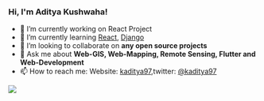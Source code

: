 ### Hi, I'm Aditya Kushwaha! 


- 🔭 I’m currently working on React Project
- 🌱 I’m currently learning [React](https://reactjs.org/), [Django](https://www.djangoproject.com/)
- 👯 I’m looking to collaborate on **any open source projects**
- 💬 Ask me about **Web-GIS, Web-Mapping, Remote Sensing, Flutter and Web-Development**
- 📫 How to reach me: Website: [kaditya97](https://kaditya97.com.np),twitter: [@kaditya97](https://twitter.com/kaditya97)
<img src="https://github-readme-stats.vercel.app/api?username=kaditya97&&show_icons=true" />

<!--

Here are some ideas to get you started:

- 🔭 I’m currently working on ...
- 🌱 I’m currently learning ...
- 👯 I’m looking to collaborate on ...
- 🤔 I’m looking for help with ...
- 💬 Ask me about ...
- 📫 How to reach me: ...
- 😄 Pronouns: ...
- ⚡ Fun fact: ...
-->
